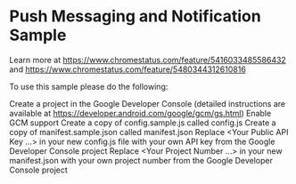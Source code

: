 # Push Messaging and Notification Sample
Learn more at https://www.chromestatus.com/feature/5416033485586432 and https://www.chromestatus.com/feature/5480344312610816

To use this sample please do the following:

Create a project in the Google Developer Console (detailed instructions are available at https://developer.android.com/google/gcm/gs.html)
Enable GCM support
Create a copy of config.sample.js called config.js
Create a copy of manifest.sample.json called manifest.json
Replace <Your Public API Key ...> in your new config.js file with your own API key from the Google Developer Console project
Replace <Your Project Number ...> in your new manifest.json with your own project number from the Google Developer Console project
